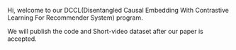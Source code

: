 Hi, welcome to our DCCL(Disentangled Causal Embedding With Contrastive Learning For Recommender System) program.

We will publish the code and Short-video dataset after our paper is accepted.
